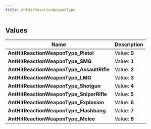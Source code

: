 ```yaml
---
title: AntHitReactionWeaponType
---
```


## Values
| Name | Description |
| ---- | ----------- |
| **AntHitReactionWeaponType_Pistol** | Value: **0** |
| **AntHitReactionWeaponType_SMG** | Value: **1** |
| **AntHitReactionWeaponType_AssaultRifle** | Value: **2** |
| **AntHitReactionWeaponType_LMG** | Value: **3** |
| **AntHitReactionWeaponType_Shotgun** | Value: **4** |
| **AntHitReactionWeaponType_SniperRifle** | Value: **5** |
| **AntHitReactionWeaponType_Explosion** | Value: **6** |
| **AntHitReactionWeaponType_Flashbang** | Value: **7** |
| **AntHitReactionWeaponType_Melee** | Value: **8** |

